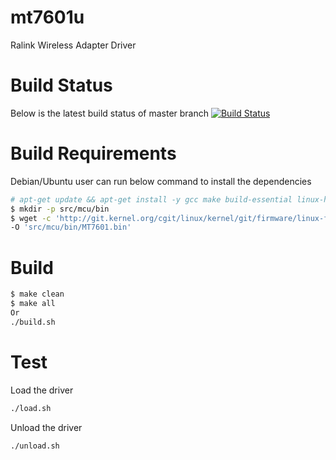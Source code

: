 mt7601u
=======

Ralink Wireless Adapter Driver

Build Status
=======
Below is the latest build status of master branch
[![Build Status](https://travis-ci.org/terence-deng/mt7601u.svg?branch=master)](https://travis-ci.org/terence-deng/mt7601u)

Build Requirements
=======
Debian/Ubuntu user can run below command to install the dependencies
```Bash
# apt-get update && apt-get install -y gcc make build-essential linux-headers-$(uname -r)
$ mkdir -p src/mcu/bin 
$ wget -c 'http://git.kernel.org/cgit/linux/kernel/git/firmware/linux-firmware.git/plain/mt7601u.bin' \
-O 'src/mcu/bin/MT7601.bin' 
```

Build
=======
```Bash
$ make clean
$ make all 
Or
./build.sh
```

Test
=======
Load the driver
```Bash
./load.sh
```

Unload the driver
```Bash
./unload.sh
```
